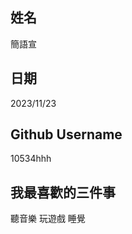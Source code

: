 姓名
----
簡語宣

日期
----
2023/11/23

Github Username
---------------
10534hhh

我最喜歡的三件事
---------------
聽音樂 玩遊戲 睡覺